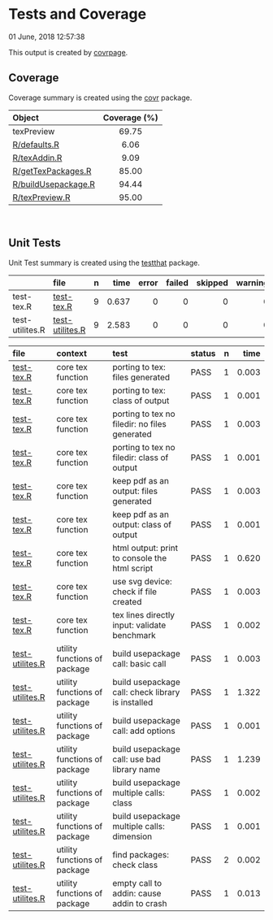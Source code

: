 Tests and Coverage
================
01 June, 2018 12:57:38

This output is created by
[covrpage](https://github.com/yonicd/covrpage).

## Coverage

Coverage summary is created using the
[covr](https://github.com/r-lib/covr) package.

| Object                                        | Coverage (%) |
| :-------------------------------------------- | :----------: |
| texPreview                                    |    69.75     |
| [R/defaults.R](../R/defaults.R)               |     6.06     |
| [R/texAddin.R](../R/texAddin.R)               |     9.09     |
| [R/getTexPackages.R](../R/getTexPackages.R)   |    85.00     |
| [R/buildUsepackage.R](../R/buildUsepackage.R) |    94.44     |
| [R/texPreview.R](../R/texPreview.R)           |    95.00     |

<br>

## Unit Tests

Unit Test summary is created using the
[testthat](https://github.com/r-lib/testthat)
package.

|                 | file                                        | n |  time | error | failed | skipped | warning |
| --------------- | :------------------------------------------ | -: | ----: | ----: | -----: | ------: | ------: |
| test-tex.R      | [test-tex.R](testthat/test-tex.R)           | 9 | 0.637 |     0 |      0 |       0 |       0 |
| test-utilites.R | [test-utilites.R](testthat/test-utilites.R) | 9 | 2.583 |     0 |      0 |       0 |       0 |

| file                                            | context                      | test                                              | status | n |  time |
| :---------------------------------------------- | :--------------------------- | :------------------------------------------------ | :----- | -: | ----: |
| [test-tex.R](testthat/test-tex.R#L30)           | core tex function            | porting to tex: files generated                   | PASS   | 1 | 0.003 |
| [test-tex.R](testthat/test-tex.R#L34)           | core tex function            | porting to tex: class of output                   | PASS   | 1 | 0.001 |
| [test-tex.R](testthat/test-tex.R#L48)           | core tex function            | porting to tex no filedir: no files generated     | PASS   | 1 | 0.003 |
| [test-tex.R](testthat/test-tex.R#L52)           | core tex function            | porting to tex no filedir: class of output        | PASS   | 1 | 0.001 |
| [test-tex.R](testthat/test-tex.R#L66)           | core tex function            | keep pdf as an output: files generated            | PASS   | 1 | 0.003 |
| [test-tex.R](testthat/test-tex.R#L70)           | core tex function            | keep pdf as an output: class of output            | PASS   | 1 | 0.001 |
| [test-tex.R](testthat/test-tex.R#L82)           | core tex function            | html output: print to console the html script     | PASS   | 1 | 0.620 |
| [test-tex.R](testthat/test-tex.R#L96)           | core tex function            | use svg device: check if file created             | PASS   | 1 | 0.003 |
| [test-tex.R](testthat/test-tex.R#L124)          | core tex function            | tex lines directly input: validate benchmark      | PASS   | 1 | 0.002 |
| [test-utilites.R](testthat/test-utilites.R#L8)  | utility functions of package | build usepackage call: basic call                 | PASS   | 1 | 0.003 |
| [test-utilites.R](testthat/test-utilites.R#L12) | utility functions of package | build usepackage call: check library is installed | PASS   | 1 | 1.322 |
| [test-utilites.R](testthat/test-utilites.R#L16) | utility functions of package | build usepackage call: add options                | PASS   | 1 | 0.001 |
| [test-utilites.R](testthat/test-utilites.R#L20) | utility functions of package | build usepackage call: use bad library name       | PASS   | 1 | 1.239 |
| [test-utilites.R](testthat/test-utilites.R#L39) | utility functions of package | build usepackage multiple calls: class            | PASS   | 1 | 0.002 |
| [test-utilites.R](testthat/test-utilites.R#L43) | utility functions of package | build usepackage multiple calls: dimension        | PASS   | 1 | 0.001 |
| [test-utilites.R](testthat/test-utilites.R#L55) | utility functions of package | find packages: check class                        | PASS   | 2 | 0.002 |
| [test-utilites.R](testthat/test-utilites.R#L71) | utility functions of package | empty call to addin: cause addin to crash         | PASS   | 1 | 0.013 |
